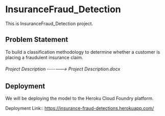 # InsuranceFraud_Detection
This is InsuranceFraud_Detection project.
## Problem Statement
To build a classification methodology to determine whether a customer is placing a fraudulent insurance claim.

###### Project Description -------> Project Description.docx

## Deployment
We will be deploying the model to the Heroku Cloud Foundry platform. 

Deployment Link:: https://insurance-fraud-detections.herokuapp.com/
